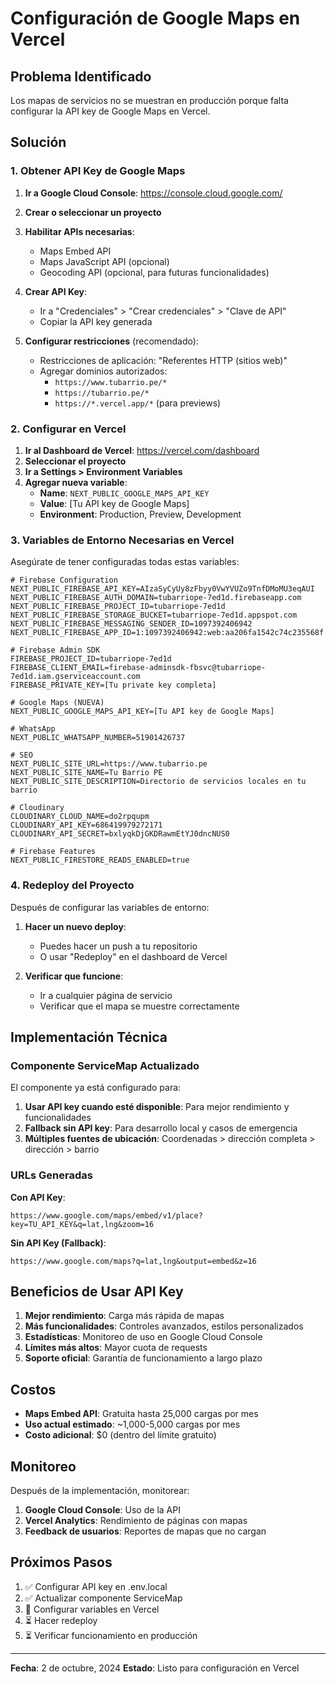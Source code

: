 # Configuración de Google Maps en Vercel

## Problema Identificado
Los mapas de servicios no se muestran en producción porque falta configurar la API key de Google Maps en Vercel.

## Solución

### 1. Obtener API Key de Google Maps

1. **Ir a Google Cloud Console**: https://console.cloud.google.com/
2. **Crear o seleccionar un proyecto**
3. **Habilitar APIs necesarias**:
   - Maps Embed API
   - Maps JavaScript API (opcional)
   - Geocoding API (opcional, para futuras funcionalidades)

4. **Crear API Key**:
   - Ir a "Credenciales" > "Crear credenciales" > "Clave de API"
   - Copiar la API key generada

5. **Configurar restricciones** (recomendado):
   - Restricciones de aplicación: "Referentes HTTP (sitios web)"
   - Agregar dominios autorizados:
     - `https://www.tubarrio.pe/*`
     - `https://tubarrio.pe/*`
     - `https://*.vercel.app/*` (para previews)

### 2. Configurar en Vercel

1. **Ir al Dashboard de Vercel**: https://vercel.com/dashboard
2. **Seleccionar el proyecto**
3. **Ir a Settings > Environment Variables**
4. **Agregar nueva variable**:
   - **Name**: `NEXT_PUBLIC_GOOGLE_MAPS_API_KEY`
   - **Value**: [Tu API key de Google Maps]
   - **Environment**: Production, Preview, Development

### 3. Variables de Entorno Necesarias en Vercel

Asegúrate de tener configuradas todas estas variables:

```
# Firebase Configuration
NEXT_PUBLIC_FIREBASE_API_KEY=AIzaSyCyUy8zFbyy0VwYVUZo9TnfDMoMU3eqAUI
NEXT_PUBLIC_FIREBASE_AUTH_DOMAIN=tubarriope-7ed1d.firebaseapp.com
NEXT_PUBLIC_FIREBASE_PROJECT_ID=tubarriope-7ed1d
NEXT_PUBLIC_FIREBASE_STORAGE_BUCKET=tubarriope-7ed1d.appspot.com
NEXT_PUBLIC_FIREBASE_MESSAGING_SENDER_ID=1097392406942
NEXT_PUBLIC_FIREBASE_APP_ID=1:1097392406942:web:aa206fa1542c74c235568f

# Firebase Admin SDK
FIREBASE_PROJECT_ID=tubarriope-7ed1d
FIREBASE_CLIENT_EMAIL=firebase-adminsdk-fbsvc@tubarriope-7ed1d.iam.gserviceaccount.com
FIREBASE_PRIVATE_KEY=[Tu private key completa]

# Google Maps (NUEVA)
NEXT_PUBLIC_GOOGLE_MAPS_API_KEY=[Tu API key de Google Maps]

# WhatsApp
NEXT_PUBLIC_WHATSAPP_NUMBER=51901426737

# SEO
NEXT_PUBLIC_SITE_URL=https://www.tubarrio.pe
NEXT_PUBLIC_SITE_NAME=Tu Barrio PE
NEXT_PUBLIC_SITE_DESCRIPTION=Directorio de servicios locales en tu barrio

# Cloudinary
CLOUDINARY_CLOUD_NAME=do2rpqupm
CLOUDINARY_API_KEY=686419979272171
CLOUDINARY_API_SECRET=bxlyqkDjGKDRawmEtYJ0dncNUS0

# Firebase Features
NEXT_PUBLIC_FIRESTORE_READS_ENABLED=true
```

### 4. Redeploy del Proyecto

Después de configurar las variables de entorno:

1. **Hacer un nuevo deploy**:
   - Puedes hacer un push a tu repositorio
   - O usar "Redeploy" en el dashboard de Vercel

2. **Verificar que funcione**:
   - Ir a cualquier página de servicio
   - Verificar que el mapa se muestre correctamente

## Implementación Técnica

### Componente ServiceMap Actualizado

El componente ya está configurado para:

1. **Usar API key cuando esté disponible**: Para mejor rendimiento y funcionalidades
2. **Fallback sin API key**: Para desarrollo local y casos de emergencia
3. **Múltiples fuentes de ubicación**: Coordenadas > dirección completa > dirección > barrio

### URLs Generadas

**Con API Key**:
```
https://www.google.com/maps/embed/v1/place?key=TU_API_KEY&q=lat,lng&zoom=16
```

**Sin API Key (Fallback)**:
```
https://www.google.com/maps?q=lat,lng&output=embed&z=16
```

## Beneficios de Usar API Key

1. **Mejor rendimiento**: Carga más rápida de mapas
2. **Más funcionalidades**: Controles avanzados, estilos personalizados
3. **Estadísticas**: Monitoreo de uso en Google Cloud Console
4. **Límites más altos**: Mayor cuota de requests
5. **Soporte oficial**: Garantía de funcionamiento a largo plazo

## Costos

- **Maps Embed API**: Gratuita hasta 25,000 cargas por mes
- **Uso actual estimado**: ~1,000-5,000 cargas por mes
- **Costo adicional**: $0 (dentro del límite gratuito)

## Monitoreo

Después de la implementación, monitorear:

1. **Google Cloud Console**: Uso de la API
2. **Vercel Analytics**: Rendimiento de páginas con mapas
3. **Feedback de usuarios**: Reportes de mapas que no cargan

## Próximos Pasos

1. ✅ Configurar API key en .env.local
2. ✅ Actualizar componente ServiceMap
3. 🔄 Configurar variables en Vercel
4. ⏳ Hacer redeploy
5. ⏳ Verificar funcionamiento en producción

---

**Fecha**: 2 de octubre, 2024
**Estado**: Listo para configuración en Vercel